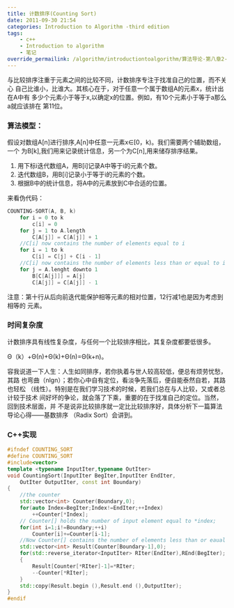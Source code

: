 ```yaml
---
title: 计数排序(Counting Sort)
date: 2011-09-30 21:54
categories: Introduction to Algorithm -third edition
tags:
    - c++
    - Introduction to algorithm
    - 笔记
override_permailink: /algorithm/introductiontoalgorithm/算法导论-第八章2-计数排序counting-sort
---
```


与比较排序注重于元素之间的比较不同，计数排序专注于找准自己的位置，而不关心
自己比谁小，比谁大。其核心在于，对于任意一个属于数组A的元素x，统计出在A中有
多少个元素小于等于x,以确定x的位置。例如，有10个元素小于等于a那么a就应该排在
第11位。

### 算法模型：

假设对数组A[n]进行排序,A[n]中任意一元素x∈[0，k)。我们需要两个辅助数组，一个
为B[k],我们用来记录统计信息，另一个为C[n],用来储存排序结果。

1.  用下标i迭代数组A，用B[i]记录A中等于i的元素个数。
2.  迭代数组B，用B[i]记录小于等于i的元素的个数。
3.  根据B中的统计信息，将A中的元素放到C中合适的位置。

来看伪代码：

```c
COUNTING-SORT(A, B, k)
    for i = 0 to k 
        c[i] = 0
    for j = 1 to A.length
        C[A[j]] = C[A[j]] + 1
    //C[i] now contains the number of elements equal to i
    for i = 1 to k 
        C[i] = C[j] + C[i - 1]
    //C[i] now contains the number of elements less than or equal to i
    for j = A.lenght downto 1 
        B[C[A[j]]] = A[j]
        C[A[j]] = C[A[j]] - 1

```

注意：第十行从后向前迭代能保护相等元素的相对位置，12行减1也是因为考虑到相等的
元素。

### 时间复杂度

计数排序具有线性复杂度，与任何一个比较排序相比，其复杂度都要低很多。

Θ（k）+Θ(n)+Θ(k)+Θ(n)=Θ(k+n)。

容我说道一下人生：人生如同排序，若你执着与世人较高较低，便总有烦劳忧愁，其路
也弯曲（nlgn）；若你心中自有定位，看淡争先落后，便自能泰然自若，其路也轻松
（线性）。特别是在我们学习技术的时候，若我们总在与人比较，又或者总计较于技术
间好坏的争论，就会落了下乘，重要的在于找准自己的定位。当然，回到技术层面，并
不是说非比较排序就一定比比较排序好，具体分析下一篇算法导论心得——基数排序
（Radix Sort）会讲到。

### C++实现

```cpp
#ifndef COUNTING_SORT
#define COUNTING_SORT
#include<vector>
template <typename InputIter,typename OutIter>
void CountingSort(InputIter BegIter,InputIter EndIter,
    OutIter OutputIter, const int Boundary)
{
    //the counter
    std::vector<int> Counter(Boundary,0);  
    for(auto Index=BegIter;Index!=EndIter;++Index)
        ++Counter[*Index];
    // Counter[] holds the number of input element equal to *index;
    for(int i=1;i!=Boundary;++i)
        Counter[i]+=Counter[i-1];
    //Now Counter[] contains the number of elements less than or eaual to i
    std::vector<int> Result(Counter[Boundary-1],0);
    for(std::reverse_iterator<InputIter> RIter(EndIter),REnd(BegIter); RIter!=REnd ;++RIter)
    {
        Result[Counter[*RIter]-1]=*RIter;
        --Counter[*RIter];
    }
    std::copy(Result.begin (),Result.end (),OutputIter);
}
#endif
```